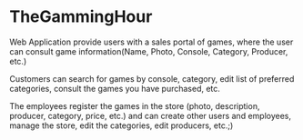 # TheGammingHour
<p>Web Application provide users with a sales portal of games, where the user can consult game information(Name, Photo, Console, Category, Producer, etc.)</p>

<p>Customers can search for games by console, category, edit list of preferred categories, consult the games you have purchased, etc. </p>
<p>The employees register the games in the store (photo, description, producer, category, price, etc.) and can create other users
and employees, manage the store, edit the categories, edit producers, etc.;)</p>


